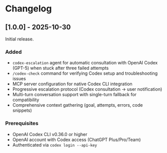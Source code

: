 # Changelog

## [1.0.0] - 2025-10-30

Initial release.

### Added

- `codex-escalation` agent for automatic consultation with OpenAI Codex (GPT-5) when stuck after three failed attempts
- `/codex-check` command for verifying Codex setup and troubleshooting issues
- MCP server configuration for native Codex CLI integration
- Progressive escalation protocol (Codex consultation → user notification)
- Multi-turn conversation support with single-turn fallback for compatibility
- Comprehensive context gathering (goal, attempts, errors, code snippets)

### Prerequisites

- OpenAI Codex CLI v0.36.0 or higher
- OpenAI account with Codex access (ChatGPT Plus/Pro/Team)
- Authenticated via `codex login --api-key`

